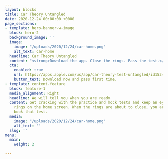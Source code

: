 ```yaml
---
layout: blocks
title: Car Theory Untangled
date: 2020-12-24 00:00:00 +0000
page_sections:
- template: hero-banner-w-image
  block: hero-2
  background_image: ''
  image:
    image: "/uploads/2020/12/24/car-home.png"
    alt_text: car-home
  headline: Car Theory Untangled
  content: "<strong>Download the app. Close the rings. Pass the test.</strong>"
  cta:
    enabled: true
    url: https://apps.apple.com/us/app/car-theory-test-untangled/id1534706484
    button_text: Download now and pass first time.
- template: content-feature
  block: feature-1
  media_alignment: Right
  headline: We will tell you when you are ready
  content: Get cracking with the practice and mock tests and keep an eye on the progress
    rings on the home screen. When the rings are about to close, you are ready. Go
    book that test.
  media:
    image: "/uploads/2020/12/24/car-home.png"
    alt_text: ''
  slug: ''
menu:
  main:
    weight: 2

---
```


